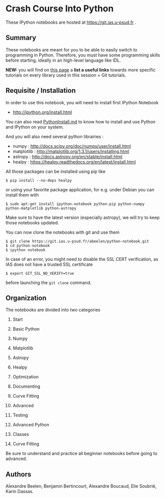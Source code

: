 Crash Course Into Python
========================

These IPython notebooks are hosted at https://git.ias.u-psud.fr .

## Summary

These notebooks are meant for you to be able to easily switch to programming in Python. Therefore, you must have some programming skills before starting, ideally in an high-level language like IDL.

**NEW:** you will find on [this page](Useful_links.md) a **list a useful links** towards more specific tutorials on every library used in this session + Git tutorials.

## Requisite / Installation

In order to use this notebook, you will need to install first IPython Notebook

- http://ipython.org/install.html

You can also read [PythonInstall.md](PythonInstall.md) to know how to install and use Python and IPython on your system.

And you will also need several python librairies :

- numpy      : http://docs.scipy.org/doc/numpy/user/install.html
- matplotlib : http://matplotlib.org/1.3.1/users/installing.html
- astropy    : http://docs.astropy.org/en/stable/install.html
- healpy     : https://healpy.readthedocs.org/en/latest/install.html

All those packages can be installed using pip like

```shell
$ pip install --no-deps healpy
```

or using your favorite package application, for e.g. under Debian you can install them with

```shell
$ sudo apt-get install ipython-notebook python-pip python-numpy python-matplotlib python-astropy
```

Make sure to have the latest version (especially astropy), we will try to keep those notebooks updated.


You can now clone the notebooks with git and use them

```shell
$ git clone https://git.ias.u-psud.fr/abeelen/python-notebook.git
$ cd python-notebook
$ ipython notebook
```

In case of an error, you might need to disable the SSL CERT verification, as IAS does not have a trusted SSL certificate

```shell
$ export GIT_SSL_NO_VERIFY=true
```

before launching the `git clone` command.


## Organization

The notebooks are divided into two categories

1. Start
  1. Basic Python
  2. Numpy
  3. Matplotlib
  4. Astropy
  5. Healpy
  6. Optimization
  7. Documenting
  8. Curve Fitting

2. Advanced
  1. Testing
  2. Advanced Python
  3. Classes
  4. Curve Fitting

Be sure to understand and practice all beginner notebooks before going to advanced.

## Authors

Alexandre Beelen, Benjamin Bertincourt, Alexandre Boucaud, Elie Soubrié, Karin Dassas.
